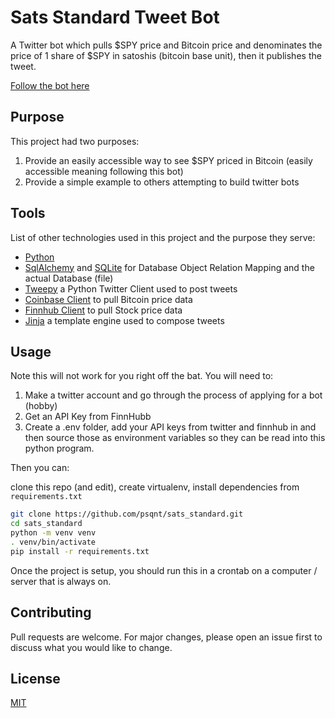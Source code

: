 # Sats Standard Tweet Bot

A Twitter bot which pulls $SPY price and Bitcoin price and denominates the price of 1 share of $SPY in satoshis (bitcoin base unit), then it publishes the tweet.

[Follow the bot here](https://twitter.com/SatsStandard)

## Purpose

This project had two purposes:
1. Provide an easily accessible way to see $SPY priced in Bitcoin (easily accessible meaning following this bot)
2. Provide a simple example to others attempting to build twitter bots

## Tools

List of other technologies used in this project and the purpose they serve:

* [Python](https://github.com/python/cpython)
* [SqlAlchemy](https://github.com/sqlalchemy/sqlalchemy) and [SQLite](https://github.com/mackyle/sqlite) for Database Object Relation Mapping and the actual Database (file)
* [Tweepy](https://github.com/tweepy/tweepy) a Python Twitter Client used to post tweets
* [Coinbase Client](https://github.com/danpaquin/coinbasepro-python) to pull Bitcoin price data
* [Finnhub Client](https://github.com/Finnhub-Stock-API/finnhub-python) to pull Stock price data
* [Jinja](https://github.com/pallets/jinja) a template engine used to compose tweets


## Usage

Note this will not work for you right off the bat. You will need to:
1. Make a twitter account and go through the process of applying for a bot (hobby)
2. Get an API Key from FinnHubb
3. Create a .env folder, add your API keys from twitter and finnhub in and then source those as environment variables so they can be read into this python program.

Then you can:

clone this repo (and edit), create virtualenv, install dependencies from `requirements.txt`

```bash
git clone https://github.com/psqnt/sats_standard.git
cd sats_standard
python -m venv venv
. venv/bin/activate
pip install -r requirements.txt
```

Once the project is setup, you should run this in a crontab on a computer / server that is always on.

## Contributing

Pull requests are welcome. For major changes, please open an issue first to discuss what you would like to change.

## License
[MIT](https://github.com/psqnt/sats_standard/blob/master/LICENSE)